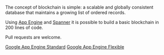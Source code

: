 The concept of blockchain is simple: a scalable and globally consistent database that maintains a growing list of ordered records.

Using [App Engine](https://cloud.google.com/appengine/) and [Spanner](https://cloud.google.com/spanner/)
it is possible to build a basic blockchain in 200 lines of code.

Pull requests are welcome.


[Google App Engine Standard](./appengine-standard)
[Google App Engine Flexible](./appengine-flexible)